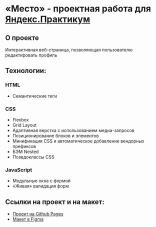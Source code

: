 # «Место» - проектная работа для [Яндекс.Практикум](https://practicum.yandex.ru/)

## О проекте
Интерактивная веб-страница, позволяющая пользователю редактировать профиль

## Технологии:
### HTML 
* Семантические теги
### CSS
* Flexbox
* Grid Layout
* Адаптивная верстка с использованием медиа-запросов
* Позиционирование блоков и элементов
* Минификация CSS и автоматическое добавление вендорных префиксов
* БЭМ Nested
* Псевдоклассы CSS
### JavaScript
* Модульные окна с формой
* «Живая» валидация форм
## Ссылки на проект и на макет:
* [Проект на Github Pages](https://andrewtyustin.github.io/mesto/)
* [Макет в Figma](https://www.figma.com/file/bjyvbKKJN2naO0ucURl2Z0/JavaScript.-Sprint-5?t=Ce7s8K5l6B47msHH-0)
